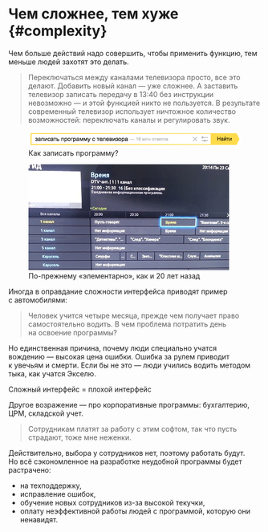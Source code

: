 # Чем сложнее, тем хуже {#complexity}

Чем больше действий надо совершить, чтобы применить функцию, тем меньше людей захотят это делать.

> Переключаться между каналами телевизора просто, все это делают. Добавить новый канал&nbsp;&mdash; уже сложнее. А&nbsp;заставить телевизор записать передачу в&nbsp;13:40 без инструкции невозможно&nbsp;&mdash; и&nbsp;этой функцией никто не&nbsp;пользуется. В&nbsp;результате современный телевизор использует ничтожное количество возможностей: переключать каналы и&nbsp;регулировать звук.

<figure>
  <img alt="Как записать программу?" src="images/asylum-tv-1.png">
  <figcaption>Как записать программу?</figcaption>
</figure>

<figure>
  <img alt="Элементарно" src="images/asylum-tv-2.jpg">
  <figcaption>По-прежнему &laquo;элементарно&raquo;, как и&nbsp;20&nbsp;лет назад</figcaption>
</figure>

Иногда в&nbsp;оправдание сложности интерфейса приводят пример с&nbsp;автомобилями:

> Человек учится четыре месяца, прежде чем получает право самостоятельно водить. В&nbsp;чем проблема потратить день на&nbsp;освоение программы?

Но&nbsp;единственная причина, почему люди специально учатся вождению&nbsp;&mdash; высокая цена ошибки. Ошибка за&nbsp;рулем приводит к&nbsp;увечьям и&nbsp;смерти. Если&nbsp;бы не&nbsp;это&nbsp;&mdash; люди учились водить методом тыка, как учатся Экселю.

<p class="big">Сложный интерфейс = плохой интерфейс</p>

Другое возражение&nbsp;&mdash; про корпоративные программы: бухгалтерию, ЦРМ, складской учет.

> Сотрудникам платят за&nbsp;работу с&nbsp;этим софтом, так что пусть страдают, тоже мне неженки.

Действительно, выбора у&nbsp;сотрудников нет, поэтому работать будут. Но&nbsp;всё сэкономленное на&nbsp;разработке неудобной программы будет растрачено:

- на&nbsp;техподдержку,
- исправление ошибок,
- обучение новых сотрудников из-за высокой текучки,
- оплату неэффективной работы людей с&nbsp;программой, которую они ненавидят.
